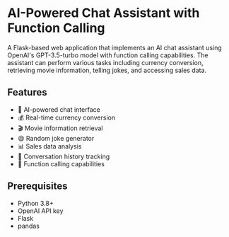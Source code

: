 # AI-Powered Chat Assistant with Function Calling

A Flask-based web application that implements an AI chat assistant using OpenAI's GPT-3.5-turbo model with function calling capabilities. The assistant can perform various tasks including currency conversion, retrieving movie information, telling jokes, and accessing sales data.

## Features

- 🤖 AI-powered chat interface
- 💰 Real-time currency conversion
- 🎬 Movie information retrieval
- 😄 Random joke generator
- 📊 Sales data analysis
- 🔄 Conversation history tracking
- 🎯 Function calling capabilities

## Prerequisites

- Python 3.8+
- OpenAI API key
- Flask
- pandas
